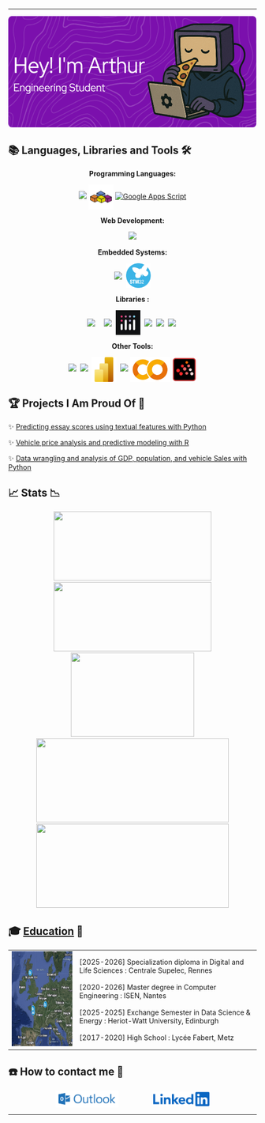<hr>

<p align="center"><a href="https://github.com/arthur5775" target="_blank"><img src="https://github.com/arthur5775/arthur5775/blob/main/img/Github_header.png?raw=true" width="675" height="225" /></a></p> 
<!--
made using: https://leviarista.github.io/github-profile-header-generator/
-->

## 📚 Languages, Libraries and Tools 🛠️
<!-- 
<details>
<summary><h2>📚 Languages, Libraries and Tools 🛠️</h2></summary>
-->

<p align="center"><b>Programming Languages:</b></p>
<p align="center">
  <a href="https://github.com/arthur5775" target="_blank"><img src="https://skillicons.dev/icons?i=python,r,c,matlab,java"/></a>
  <a href="https://github.com/arthur5775" target="_blank"><img src="https://github.com/arthur5775/arthur5775/blob/main/img/VBA_logo.svg" height="50px" style="vertical-align: middle"/></a>
  <a href="https://github.com/arthur5775" target="_blank"><img src="https://upload.wikimedia.org/wikipedia/commons/2/2f/Google_Apps_Script.svg" alt="Google Apps Script" width="50px" height="50px"/></a>
</p>

<p align="center"><b>Web Development:</b></p>
<p align="center">
  <a href="https://github.com/arthur5775" target="_blank"><img src="https://skillicons.dev/icons?i=html,css,js,php,mysql,postgres"/></a>
</p>

<p align="center"><b>Embedded Systems:</b></p>
<p align="center">
  <a href="https://github.com/arthur5775" target="_blank"><img src="https://skillicons.dev/icons?i=arduino" height="50px" style="vertical-align: middle"/></a>&nbsp;
  <a href="https://github.com/arthur5775" target="_blank"><img src="https://github.com/arthur5775/arthur5775/blob/main/img/STM32_logo.png" height="50px" style="vertical-align: middle"/></a>
</p>

<p align="center"><b>Libraries :</b></p>
<p align="center">
  <a href="https://github.com/arthur5775" target="_blank"><img src="https://skillicons.dev/icons?i=opencv,scikitlearn,tensorflow" height="50px" style="vertical-align: middle; margin-right: 10px;"/></a>&nbsp;
  <a href="https://github.com/arthur5775" target="_blank"><img src="https://logosandtypes.com/wp-content/uploads/2024/02/numpy.svg" height="50px" style="vertical-align: middle"/></a>&nbsp;
  <a href="https://github.com/arthur5775" target="_blank"><img src="https://github.com/arthur5775/arthur5775/blob/main/img/Plotly_logo.jpeg" height="50px" style="vertical-align: middle"/></a>&nbsp;
  <a href="https://github.com/arthur5775" target="_blank"><img src="https://icon.icepanel.io/Technology/png-shadow-512/Pandas.png" height="50px" style="vertical-align: middle"/></a>&nbsp;
  <a href="https://github.com/arthur5775" target="_blank"><img src="https://seaborn.pydata.org/_images/logo-mark-lightbg.svg" height="50px" style="vertical-align: middle"/></a>&nbsp;
  <a href="https://github.com/arthur5775" target="_blank"><img src="https://matplotlib.org/stable/_images/sphx_glr_logos2_001.png" height="50px" style="vertical-align: middle"/></a>&nbsp;
</p>

<p align="center"><b>Other Tools:</b></p>
<p align="center">
  <a href="https://github.com/arthur5775" target="_blank"><img src="https://skillicons.dev/icons?i=latex,github" height="50px"/></a>&nbsp;
  <a href="https://github.com/arthur5775" target="_blank"><img src="https://upload.wikimedia.org/wikipedia/commons/3/34/Microsoft_Office_Excel_%282019–present%29.svg" height="50px"/></a>&nbsp;
  <a href="https://github.com/arthur5775" target="_blank"><img src="https://github.com/arthur5775/arthur5775/blob/main/img/Power_BI_Logo.svg" height="50px" style="vertical-align: middle"/></a>&nbsp;
  <a href="https://github.com/arthur5775" target="_blank"><img src="https://upload.wikimedia.org/wikipedia/commons/3/38/Jupyter_logo.svg" height="50px"/></a>
  <a href="https://github.com/arthur5775" target="_blank"><img src="https://github.com/arthur5775/arthur5775/blob/main/img/Google_Colaboratory_logo.png" height="50px" style="vertical-align: middle"/></a>
  <a href="https://github.com/arthur5775" target="_blank"><img src="https://github.com/arthur5775/arthur5775/blob/main/img/Scilab_logo.svg" height="50px" style="vertical-align: middle"/></a>
</p>
<!--
</details>
-->

## 🏆 Projects I Am Proud Of 🍾
<!--
<details>
<summary><h2>🏆 Projects I Am Proud Of 🍾</h2></summary>
-->
<p>✨ <a href="https://github.com/arthur5775/HW_DataScienceLifeCycle/tree/main/CW2" target="_blank">Predicting essay scores using textual features with Python</a></p>
<p>✨ <a href="https://github.com/arthur5775/HW_StatisticalModelB/tree/main/CW2" target="_blank">Vehicle price analysis and predictive modeling with R</a></p>
<p>✨ <a href="https://github.com/arthur5775/HW_DataScienceLifeCycle/tree/main/CW1" target="_blank">Data wrangling and analysis of GDP, population, and vehicle Sales with Python</a></p>
<!--
</details>
-->

## 📈 Stats 📉
<!--
<details>
<summary><h2>📈 Stats 📉</h2></summary>
-->

<div align="center">
  <a href="https://github.com/arthur5775"><img width=320 height=140 src="https://github-readme-stats.vercel.app/api?username=arthur5775&theme=transparent&count_private=true&show_icons=true&rank_icon=github&border_radius=16&locale=en&border_color=ffffff&custom_title=Github%20Stats"/></a>
  <a href="https://github.com/arthur5775"><img width=320 height=140 src="https://github-readme-streak-stats.herokuapp.com/?user=arthur5775&theme=transparent&count_private=true&border_radius=16&card_height=200&locale=en&border=ffffff"/></a>
  <br>
  <a href="https://github.com/arthur5775"><img width=250 height=170 src="https://github-readme-stats.vercel.app/api/top-langs?username=arthur5775&theme=transparent&layout=donut&langs_count=20&size_weight=0.5&count_weight=0.5&border_radius=16&show_icons=true&locale=en&border_color=ffffff&card_width=250"/></a>
  <a href="https://github.com/arthur5775"><img width=390 height=170 src="https://github-readme-activity-graph.vercel.app/graph?username=arthur5775&custom_title=Contribution%20graph&radius=16&area=true&title_color=2f80ed&line=2f80ed&color=2f80ed&point=2f80ed&bg_color=00000000&border_color=ffffff&border_width=4&height=500" /></a>
  <a href="https://github.com/arthur5775"><img width=390 height=170 src="http://github-profile-summary-cards.vercel.app/api/cards/productive-time?username=arthur5775&theme=transparent&utcOffset=1"/></a>


</div>
<!--
</details>
-->

## 🎓 [Education](https://www.linkedin.com/in/arthur-grossmann-le-mauguen-45094b205/details/education/) 🏫
<!--
<details>
<summary><h2>🎓 Education 🏫</h2></summary> 
-->

<table>
  <tr>
    <td><img src="https://github.com/arthur5775/arthur5775/blob/main/img/Map.png?raw=true" width="256" height="192" /></td>
    <td>
      [2025-2026] Specialization diploma in Digital and Life Sciences : Centrale Supelec, Rennes<br><br>
      [2020-2026] Master degree in Computer Engineering : ISEN, Nantes<br><br>
      [2025-2025] Exchange Semester in Data Science & Energy : Heriot-Watt University, Edinburgh<br><br>
      [2017-2020] High School : Lycée Fabert, Metz
    </td>
  </tr>
</table>
<!--
</details>
-->

## ☎️ How to contact me 📧
<!--
<h2>☎️ How to contact me 📧</h2>
-->

<div align="center">
  <a href="mailto:arthur.grossmann--le-mauguen@isen-ouest.yncrea.fr" style="text-decoration: none"><img src="https://raw.githubusercontent.com/arthur5775/arthur5775/main/img/Outlook_logo.png" height="35px" style="vertical-align: middle"/></a>
    <!-- <img src="https://img.shields.io/badge/Gmail-333333?style=for-the-badge&logo=gmail&logoColor=red" /> -->
  &nbsp;&nbsp;&nbsp;&nbsp;&nbsp;&nbsp;&nbsp;&nbsp;&nbsp;&nbsp;&nbsp;&nbsp;&nbsp;&nbsp;&nbsp;&nbsp;
  <a href="https://www.linkedin.com/in/arthur-grossmann-le-mauguen-45094b205/" style="text-decoration: none">
    <img src="https://github.com/arthur5775/arthur5775/blob/main/img/LinkedIn_logo.svg?raw=true" height="30px" style="vertical-align: middle"/>
    <!-- <img src="https://img.shields.io/badge/LinkedIn-0077B5?style=for-the-badge&logo=linkedin&logoColor=white" target="_blank" height="25px" /> -->
  </a>
</div>
<hr>

<!-- Inspired by:
https://github.com/Ashutosh00710/Ashutosh00710/blob/master/README.md
https://github.com/Ashutosh00710/github-readme-activity-graph?tab=readme-ov-file
https://github.com/denvercoder1/github-readme-streak-stats
https://github.com/anuraghazra/github-readme-stats
https://github.com/Kiran1689/kiran1689/blob/main/README.md
https://blog.lasheen.dev/beautiful-github-profile-readme/
-->

<!-- Still to do:
add last commit 
clean up the file and file names used
https://github.com/athul/waka-readme
https://www.youtube.com/watch?v=jazcHIaitfE
https://github.com/lowlighter/metrics?tab=readme-ov-file
https://github.com/avgupta456/github-trends
https://github.com/mayankchaudhary26/Cool-Readme-ideas
-->
